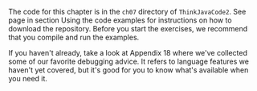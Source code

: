 The code for this chapter is in the `ch07` directory of `ThinkJavaCode2`. See page in section Using the code examples for instructions on how to download the repository. Before you start the exercises, we recommend that you compile and run the examples.

If you haven't already, take a look at Appendix 18 where we've collected some of our favorite debugging advice. It refers to language features we haven't yet covered, but it's good for you to know what's available when you need it.
